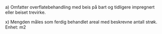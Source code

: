a) Omfatter overflatebehandling med beis på bart og tidligere impregnert eller beiset trevirke.

x) Mengden måles som ferdig behandlet areal med beskrevne antall strøk. Enhet: m2

